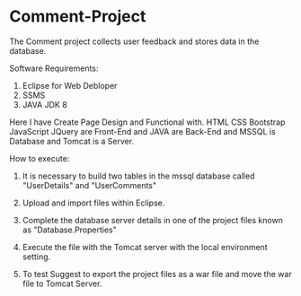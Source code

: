 # Comment-Project

The Comment project collects user feedback and stores data in the database.


Software Requirements:

1. Eclipse for Web Debloper
2. SSMS
3. JAVA JDK 8


Here I have Create Page Design and Functional with.
    HTML
    CSS
    Bootstrap
    JavaScript
    JQuery are Front-End and JAVA are Back-End and MSSQL is Database and Tomcat is a Server.
    
 How to execute:

  1. It is necessary to build two tables in the mssql database called "UserDetails" and "UserComments"

  2. Upload and import files within Eclipse. 

  3. Complete the database server details in one of the project files known as "Database.Properties"

  3. Execute the file with the Tomcat server with the local environment setting. 

  4. To test Suggest to export the project files as a war file and move the war file to Tomcat Server.


